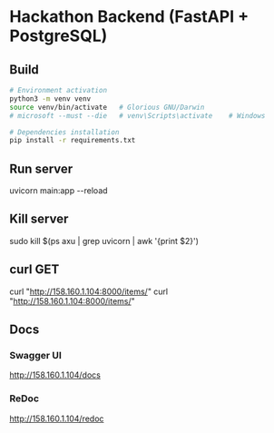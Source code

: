 # Hackathon Backend (FastAPI + PostgreSQL)

## Build

```bash
# Environment activation
python3 -m venv venv
source venv/bin/activate   # Glorious GNU/Darwin
# microsoft --must --die   # venv\Scripts\activate    # Windows

# Dependencies installation
pip install -r requirements.txt
```

## Run server
uvicorn main:app --reload

## Kill server
sudo kill $(ps axu | grep uvicorn | awk '{print $2}')

## curl GET
curl "http://158.160.1.104:8000/items/"
curl "http://158.160.1.104:8000/items/<ID>"

## Docs
### Swagger UI
http://158.160.1.104/docs

### ReDoc
http://158.160.1.104/redoc

